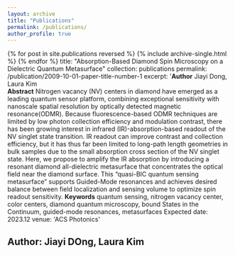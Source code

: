 ```yaml
---
layout: archive
title: "Publications"
permalink: /publications/
author_profile: true
---
```




{% for post in site.publications reversed %}
  {% include archive-single.html %}
{% endfor %}
title: "Absorption-Based Diamond Spin Microscopy on a Dielectric Quantum Metasurface"
collection: publications
permalink: /publication/2009-10-01-paper-title-number-1
excerpt: '**Author** Jiayi Dong, Laura Kim <br/>
**Abstract** Nitrogen vacancy (NV) centers in diamond have emerged as a leading quantum sensor platform, combining exceptional sensitivity with nanoscale spatial resolution by optically detected magnetic resonance(ODMR). Because fluorescence-based ODMR techniques are limited by low photon collection efficiency and modulation contrast, there has been growing interest in infrared (IR)-absorption-based readout of the NV singlet state transition. IR readout can improve contrast and collection efficiency, but it has thus far been limited to long-path length geometries in bulk samples due to the small absorption cross section of the NV singlet state. Here, we propose to
amplify the IR absorption by introducing a resonant diamond all-dielectric metasurface that concentrates the optical field near the diamond surface. This “quasi-BIC quantum sensing metasurface” supports Guided-Mode resonances and achieves desired balance between field localization and sensing volume to optimize spin readout sensitivity. 
**Keywords** quantum sensing, nitrogen vacancy center, color centers, diamond quantum microscopy, bound States in the Continuum, guided-mode resonances, metasurfaces
Expected date: 2023.12
venue: 'ACS Photonics'
<!--paperurl: 'https://Steven-Yorn.github.io/files/soliton.pdf'-->
Author: Jiayi DOng, Laura Kim
---
<!--[Download paper here](https://Steven-Yorn.github.io/files/soliton.pdf)
Citation: Yu Yao, Chaojie Luo, Hui Zhang, Research on solitons’ interactions in one-dimensional indium chains on Si(111), *Journal of Physics: Conference Series*, **2023**.-->
